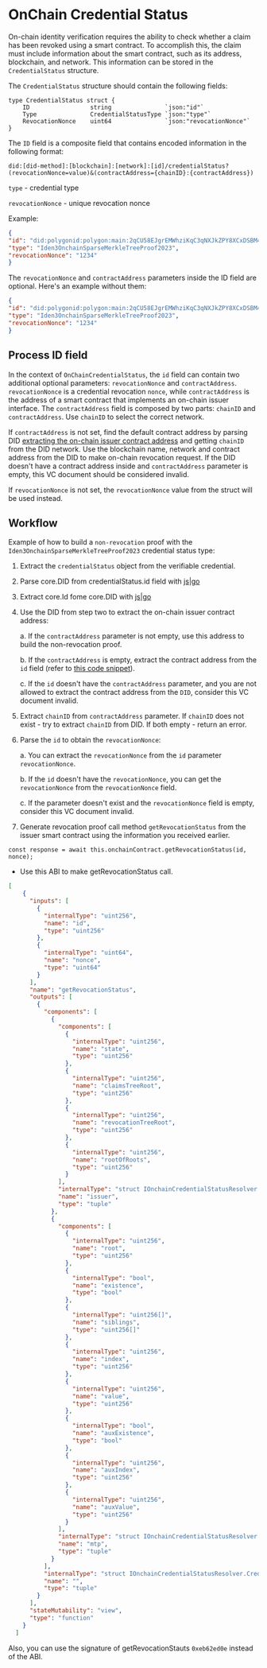 # OnChain Credential Status

On-chain identity verification requires the ability to check whether a claim has been revoked using a smart contract. To accomplish this, the claim must include information about the smart contract, such as its address, blockchain, and network. This information can be stored in the `CredentialStatus` structure.

The `CredentialStatus` structure should contain the following fields:

```golang
type CredentialStatus struct {
	ID                 string               `json:"id"`
	Type               CredentialStatusType `json:"type"`
	RevocationNonce    uint64               `json:"revocationNonce"`
}
```

The `ID` field is a composite field that contains encoded information in the following format:

`did:[did-method]:[blockchain]:[network]:[id]/credentialStatus?(revocationNonce=value)&(contractAddress={chainID}:{contractAddress})`

`type` - credential type

`revocationNonce` - unique revocation nonce

Example:

```json
{
"id": "did:polygonid:polygon:main:2qCU58EJgrEMWhziKqC3qNXJkZPY8XCxDSBM4mqPkM/credentialStatus?revocationNonce=1234&contractAddress=1:0xf3bB959314B5D1e4587e1f597ccc289216608ac5",
"type": "Iden3OnchainSparseMerkleTreeProof2023",
"revocationNonce": "1234"
}
```

The `revocationNonce` and `contractAddress` parameters inside the ID field are optional. Here's an example without them:

```json
{
"id": "did:polygonid:polygon:main:2qCU58EJgrEMWhziKqC3qNXJkZPY8XCxDSBM4mqPkM/credentialStatus",
"type": "Iden3OnchainSparseMerkleTreeProof2023",
"revocationNonce": "1234"
}
```

## Process ID field

In the context of `OnChainCredentialStatus`, the `id` field can contain two additional optional parameters: `revocationNonce` and `contractAddress`.
`revocationNonce` is a credential revocation `nonce`, while `contractAddress` is the address of a smart contract that implements an on-chain issuer interface. The `contractAddress` field is composed by two parts: `chainID` and `contractAddress`. Use `chainID` to select the correct network.

If `contractAddress` is not set, find the default contract address by parsing DID [extracting the on-chain issuer contract address](https://github.com/iden3/go-iden3-core/blob/014f51e92da5c0c89c95c31e42bfca1652d2ad14/did.go#L345-L354) and getting `chainID` from the DID network. Use the blockchain name, network and contract address from the DID to make on-chain revocation request. If the DID doesn't have a contract address inside and `contractAddress` parameter is empty, this VC document should be considered invalid.

If `revocationNonce` is not set, the `revocationNonce` value from the struct will be used instead.

## Workflow

Example of how to build a `non-revocation` proof with the `Iden3OnchainSparseMerkleTreeProof2023` credential status type:

1. Extract the `credentialStatus` object from the verifiable credential.
1. Parse core.DID from credentialStatus.id field with [js](https://github.com/iden3/js-iden3-core/blob/baa0ead8a3e2340bb4d78132ec63e6e24d806da9/src/did/did.ts#L160)|[go](https://github.com/iden3/go-iden3-core/blob/014f51e92da5c0c89c95c31e42bfca1652d2ad14/w3c/did_w3c.go#L165)
1. Extract core.Id fome core.DID with [js](https://github.com/iden3/js-iden3-core/blob/baa0ead8a3e2340bb4d78132ec63e6e24d806da9/src/did/did.ts#L160)|[go](https://github.com/iden3/go-iden3-core/blob/014f51e92da5c0c89c95c31e42bfca1652d2ad14/did.go#L184)
1. Use the DID from step two to extract the on-chain issuer contract address:

    a. If the `contractAddress` parameter is not empty, use this address to build the non-revocation proof.

    b. If the `contractAddress` is empty, extract the contract address from the `id` field (refer to [this code snippet](https://github.com/iden3/go-iden3-core/blob/014f51e92da5c0c89c95c31e42bfca1652d2ad14/did.go#L345-L354)).

    c. If the `id` doesn't have the `contractAddress` parameter, and you are not allowed to extract the contract address from the `DID`, consider this VC document invalid.

1. Extract `chainID` from `contractAddress` parameter. If `chainID` does not exist - try to extract `chainID` from DID. If both empty - return an error.
1. Parse the `id` to obtain the `revocationNonce`:

    a. You can extract the `revocationNonce` from the `id` parameter `revocationNonce`.

    b. If the `id` doesn't have the `revocationNonce`, you can get the `revocationNonce` from the `revocationNonce` field.

    c. If the parameter doesn't exist and the `revocationNonce` field is empty, consider this VC document invalid.

1. Generate revocation proof call method `getRevocationStatus` from the issuer smart contract using the information you received earlier.
    
```golang 
const response = await this.onchainContract.getRevocationStatus(id, nonce);  
```
    
- Use this ABI to make getRevocationStatus call.
    
```json
[
    {
      "inputs": [
        {
          "internalType": "uint256",
          "name": "id",
          "type": "uint256"
        },
        {
          "internalType": "uint64",
          "name": "nonce",
          "type": "uint64"
        }
      ],
      "name": "getRevocationStatus",
      "outputs": [
        {
          "components": [
            {
              "components": [
                {
                  "internalType": "uint256",
                  "name": "state",
                  "type": "uint256"
                },
                {
                  "internalType": "uint256",
                  "name": "claimsTreeRoot",
                  "type": "uint256"
                },
                {
                  "internalType": "uint256",
                  "name": "revocationTreeRoot",
                  "type": "uint256"
                },
                {
                  "internalType": "uint256",
                  "name": "rootOfRoots",
                  "type": "uint256"
                }
              ],
              "internalType": "struct IOnchainCredentialStatusResolver.IdentityStateRoots",
              "name": "issuer",
              "type": "tuple"
            },
            {
              "components": [
                {
                  "internalType": "uint256",
                  "name": "root",
                  "type": "uint256"
                },
                {
                  "internalType": "bool",
                  "name": "existence",
                  "type": "bool"
                },
                {
                  "internalType": "uint256[]",
                  "name": "siblings",
                  "type": "uint256[]"
                },
                {
                  "internalType": "uint256",
                  "name": "index",
                  "type": "uint256"
                },
                {
                  "internalType": "uint256",
                  "name": "value",
                  "type": "uint256"
                },
                {
                  "internalType": "bool",
                  "name": "auxExistence",
                  "type": "bool"
                },
                {
                  "internalType": "uint256",
                  "name": "auxIndex",
                  "type": "uint256"
                },
                {
                  "internalType": "uint256",
                  "name": "auxValue",
                  "type": "uint256"
                }
              ],
              "internalType": "struct IOnchainCredentialStatusResolver.Proof",
              "name": "mtp",
              "type": "tuple"
            }
          ],
          "internalType": "struct IOnchainCredentialStatusResolver.CredentialStatus",
          "name": "",
          "type": "tuple"
        }
      ],
      "stateMutability": "view",
      "type": "function"
    }
  ]
```
  
Also, you can use the signature of getRevocationStauts `0xeb62ed0e` instead of the ABI.

